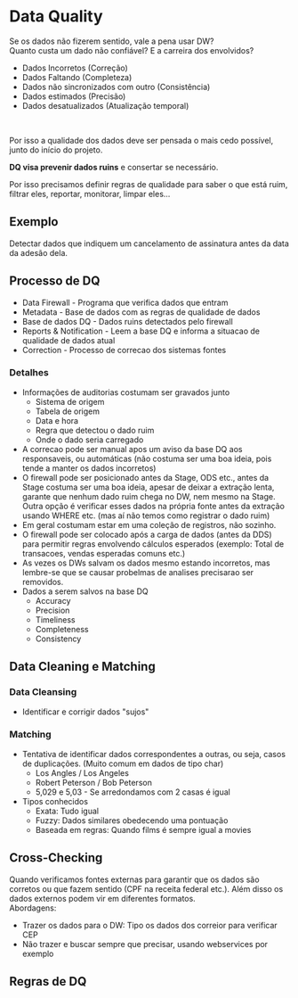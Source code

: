 # Data Quality
Se os dados não fizerem sentido, vale a pena usar DW?  
Quanto custa um dado não confiável? E a carreira dos envolvidos?  

* Dados Incorretos (Correção)
* Dados Faltando (Completeza)
* Dados não sincronizados com outro (Consistência)
* Dados estimados (Precisão)
* Dados desatualizados (Atualização temporal)

<br>

Por isso a qualidade dos dados deve ser pensada o mais cedo possível, junto do início do projeto.  
  
**DQ visa prevenir dados ruins** e consertar se necessário. 
  
Por isso precisamos definir regras de qualidade para saber o que está ruim, filtrar eles, reportar, monitorar, limpar eles...  

## Exemplo
Detectar dados que indiquem um cancelamento de assinatura antes da data da adesão dela.  

## Processo de DQ
* Data Firewall - Programa que verifica dados que entram
* Metadata - Base de dados com as regras de qualidade de dados
* Base de dados DQ - Dados ruins detectados pelo firewall
* Reports & Notification - Leem a base DQ e informa a situacao de qualidade de dados atual
* Correction - Processo de correcao dos sistemas fontes

### Detalhes
* Informações de auditorias costumam ser gravados junto
    * Sistema de origem
    * Tabela de origem
    * Data e hora
    * Regra que detectou o dado ruim
    * Onde o dado seria carregado
* A correcao pode ser manual apos um aviso da base DQ aos responsaveis, ou automáticas (não costuma ser uma boa ideia, pois tende a manter os dados incorretos)
* O firewall pode ser posicionado antes da Stage, ODS etc., antes da Stage costuma ser uma boa ideia, apesar de deixar a extração lenta, garante que nenhum dado ruim chega no DW, nem mesmo na Stage. Outra opção é verificar esses dados na própria fonte antes da extração usando WHERE etc. (mas aí não temos como registrar o dado ruim)
* Em geral costumam estar em uma coleção de registros, não sozinho.
* O firewall pode ser colocado após a carga de dados (antes da DDS) para permitir regras envolvendo cálculos esperados (exemplo: Total de transacoes, vendas esperadas comuns etc.)
* As vezes os DWs salvam os dados mesmo estando incorretos, mas lembre-se que se causar probelmas de analises precisarao ser removidos.
* Dados a serem salvos na base DQ
    * Accuracy
    * Precision
    * Timeliness
    * Completeness
    * Consistency

## Data Cleaning e Matching

### Data Cleansing
* Identificar e corrigir dados "sujos"

### Matching
* Tentativa de identificar dados correspondentes a outras, ou seja, casos de duplicações. (Muito comum em dados de tipo char)
    * Los Angles / Los Angeles
    * Robert Peterson / Bob Peterson
    * 5,029 e 5,03 - Se arredondamos com 2 casas é igual
* Tipos conhecidos
    * Exata: Tudo igual
    * Fuzzy: Dados similares obedecendo uma pontuação
    * Baseada em regras: Quando films é sempre igual a movies

## Cross-Checking
Quando verificamos fontes externas para garantir que os dados são corretos ou que fazem sentido (CPF na receita federal etc.). Além disso os dados externos podem vir em diferentes formatos.  
Abordagens:
* Trazer os dados para o DW: Tipo os dados dos correior para verificar CEP
* Não trazer e buscar sempre que precisar, usando webservices por exemplo

## Regras de DQ
